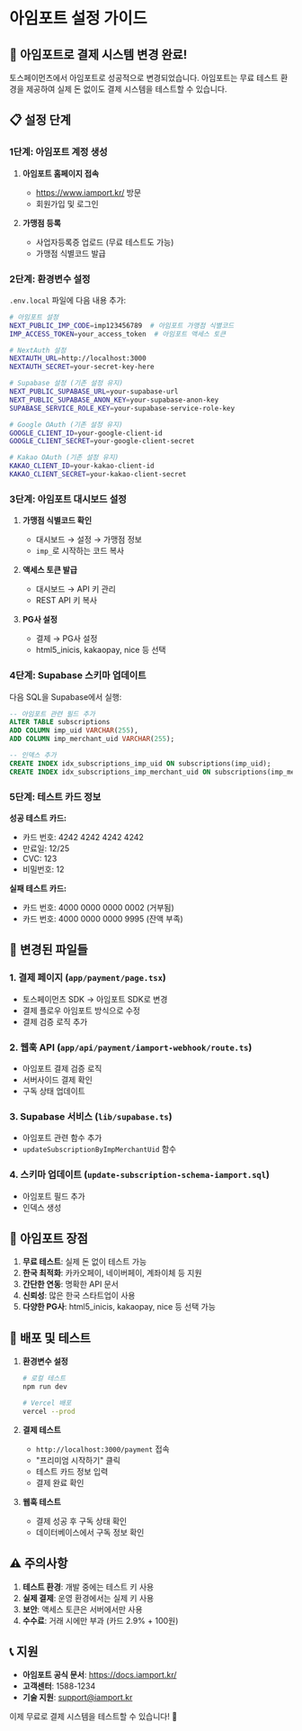 # 아임포트 설정 가이드

## 🚀 아임포트로 결제 시스템 변경 완료!

토스페이먼츠에서 아임포트로 성공적으로 변경되었습니다. 아임포트는 무료 테스트 환경을 제공하여 실제 돈 없이도 결제 시스템을 테스트할 수 있습니다.

## 📋 설정 단계

### 1단계: 아임포트 계정 생성

1. **아임포트 홈페이지 접속**

   - https://www.iamport.kr/ 방문
   - 회원가입 및 로그인

2. **가맹점 등록**
   - 사업자등록증 업로드 (무료 테스트도 가능)
   - 가맹점 식별코드 발급

### 2단계: 환경변수 설정

`.env.local` 파일에 다음 내용 추가:

```bash
# 아임포트 설정
NEXT_PUBLIC_IMP_CODE=imp123456789  # 아임포트 가맹점 식별코드
IMP_ACCESS_TOKEN=your_access_token  # 아임포트 액세스 토큰

# NextAuth 설정
NEXTAUTH_URL=http://localhost:3000
NEXTAUTH_SECRET=your-secret-key-here

# Supabase 설정 (기존 설정 유지)
NEXT_PUBLIC_SUPABASE_URL=your-supabase-url
NEXT_PUBLIC_SUPABASE_ANON_KEY=your-supabase-anon-key
SUPABASE_SERVICE_ROLE_KEY=your-supabase-service-role-key

# Google OAuth (기존 설정 유지)
GOOGLE_CLIENT_ID=your-google-client-id
GOOGLE_CLIENT_SECRET=your-google-client-secret

# Kakao OAuth (기존 설정 유지)
KAKAO_CLIENT_ID=your-kakao-client-id
KAKAO_CLIENT_SECRET=your-kakao-client-secret
```

### 3단계: 아임포트 대시보드 설정

1. **가맹점 식별코드 확인**

   - 대시보드 → 설정 → 가맹점 정보
   - `imp_`로 시작하는 코드 복사

2. **액세스 토큰 발급**

   - 대시보드 → API 키 관리
   - REST API 키 복사

3. **PG사 설정**
   - 결제 → PG사 설정
   - html5_inicis, kakaopay, nice 등 선택

### 4단계: Supabase 스키마 업데이트

다음 SQL을 Supabase에서 실행:

```sql
-- 아임포트 관련 필드 추가
ALTER TABLE subscriptions
ADD COLUMN imp_uid VARCHAR(255),
ADD COLUMN imp_merchant_uid VARCHAR(255);

-- 인덱스 추가
CREATE INDEX idx_subscriptions_imp_uid ON subscriptions(imp_uid);
CREATE INDEX idx_subscriptions_imp_merchant_uid ON subscriptions(imp_merchant_uid);
```

### 5단계: 테스트 카드 정보

**성공 테스트 카드:**

- 카드 번호: 4242 4242 4242 4242
- 만료일: 12/25
- CVC: 123
- 비밀번호: 12

**실패 테스트 카드:**

- 카드 번호: 4000 0000 0000 0002 (거부됨)
- 카드 번호: 4000 0000 0000 9995 (잔액 부족)

## 🔧 변경된 파일들

### 1. 결제 페이지 (`app/payment/page.tsx`)

- 토스페이먼츠 SDK → 아임포트 SDK로 변경
- 결제 플로우 아임포트 방식으로 수정
- 결제 검증 로직 추가

### 2. 웹훅 API (`app/api/payment/iamport-webhook/route.ts`)

- 아임포트 결제 검증 로직
- 서버사이드 결제 확인
- 구독 상태 업데이트

### 3. Supabase 서비스 (`lib/supabase.ts`)

- 아임포트 관련 함수 추가
- `updateSubscriptionByImpMerchantUid` 함수

### 4. 스키마 업데이트 (`update-subscription-schema-iamport.sql`)

- 아임포트 필드 추가
- 인덱스 생성

## 🎯 아임포트 장점

1. **무료 테스트**: 실제 돈 없이 테스트 가능
2. **한국 최적화**: 카카오페이, 네이버페이, 계좌이체 등 지원
3. **간단한 연동**: 명확한 API 문서
4. **신뢰성**: 많은 한국 스타트업이 사용
5. **다양한 PG사**: html5_inicis, kakaopay, nice 등 선택 가능

## 🚀 배포 및 테스트

1. **환경변수 설정**

   ```bash
   # 로컬 테스트
   npm run dev

   # Vercel 배포
   vercel --prod
   ```

2. **결제 테스트**

   - `http://localhost:3000/payment` 접속
   - "프리미엄 시작하기" 클릭
   - 테스트 카드 정보 입력
   - 결제 완료 확인

3. **웹훅 테스트**
   - 결제 성공 후 구독 상태 확인
   - 데이터베이스에서 구독 정보 확인

## ⚠️ 주의사항

1. **테스트 환경**: 개발 중에는 테스트 키 사용
2. **실제 결제**: 운영 환경에서는 실제 키 사용
3. **보안**: 액세스 토큰은 서버에서만 사용
4. **수수료**: 거래 시에만 부과 (카드 2.9% + 100원)

## 📞 지원

- **아임포트 공식 문서**: https://docs.iamport.kr/
- **고객센터**: 1588-1234
- **기술 지원**: support@iamport.kr

이제 무료로 결제 시스템을 테스트할 수 있습니다! 🎉
